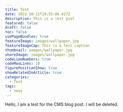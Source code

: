 ```yaml
---
title: Test
date: 2022-10-11T19:55:09.627Z
description: This is a test post
featured: false
draft: false
toc: false
usePageBundles: true
featureImage: images/wallpaper.jpg
featureImageCap: This is a test caption
thumbnail: images/wallpaper.jpg
shareImage: images/wallpaper.jpg
codeLineNumbers: true
codeMaxLines: 10
figurePositionShow: true
showRelatedInArticle: true
categories:
  - Test
tags:
  - news
---
```

Hello, I am a test for the CMS blog post. I will be deleted.